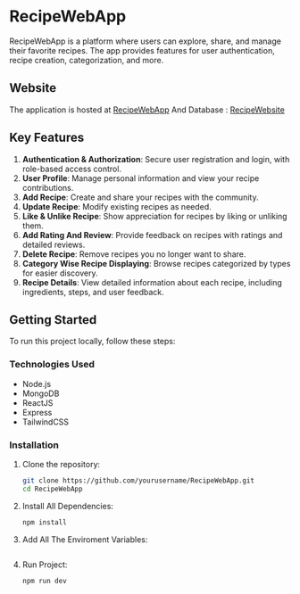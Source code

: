 # RecipeWebApp

RecipeWebApp is a platform where users can explore, share, and manage their favorite recipes. The app provides features for user authentication, recipe creation, categorization, and more.

## Website

The application is hosted at [RecipeWebApp](https://recipe-sharing-website1614.vercel.app/) 
And Database : [RecipeWebsite](https://drawsql.app/teams/aryan-more/diagrams/recipe-website)

## Key Features

1. **Authentication & Authorization**: Secure user registration and login, with role-based access control.
2. **User Profile**: Manage personal information and view your recipe contributions.
3. **Add Recipe**: Create and share your recipes with the community.
4. **Update Recipe**: Modify existing recipes as needed.
5. **Like & Unlike Recipe**: Show appreciation for recipes by liking or unliking them.
6. **Add Rating And Review**: Provide feedback on recipes with ratings and detailed reviews.
7. **Delete Recipe**: Remove recipes you no longer want to share.
8. **Category Wise Recipe Displaying**: Browse recipes categorized by types for easier discovery.
9. **Recipe Details**: View detailed information about each recipe, including ingredients, steps, and user feedback.

## Getting Started

To run this project locally, follow these steps:

### Technologies Used

- Node.js
- MongoDB
- ReactJS
- Express
- TailwindCSS

### Installation

1. Clone the repository:
   ```bash
   git clone https://github.com/yourusername/RecipeWebApp.git
   cd RecipeWebApp

2. Install All Dependencies:
   ```bash
   npm install

3. Add All The Enviroment Variables:
   ```bash

4. Run Project:
   ```bash
   npm run dev
